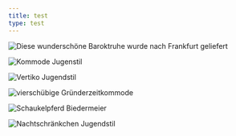 ```yaml
---
title: test
type: test
---
```


![Diese wunderschöne Baroktruhe wurde nach Frankfurt geliefert](/img/rundgang/P1070817.jpg)

![](/img/rundgang/P1070039.jpg "Kommode Jugenstil")

![](/img/rundgang/P1070036.jpg "Vertiko Jugendstil")

![](/img/rundgang/P1070031.jpg "vierschübige Gründerzeitkommode")

![](/img/rundgang/P1070032.jpg "Schaukelpferd Biedermeier")

![](/img/rundgang/P1070030.jpg "Nachtschränkchen Jugendstil")
